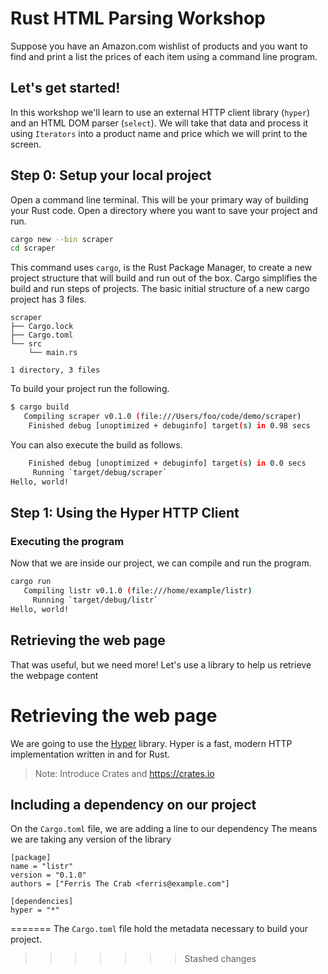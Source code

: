 # Rust HTML Parsing Workshop

Suppose you have an Amazon.com wishlist of products and you want to find and
print a list the prices of each item using a command line program.

## Let's get started!

In this workshop we'll learn to use an external HTTP client library (`hyper`)
and an HTML DOM parser (`select`). We will take that data and process it using
`Iterators` into a product name and price which we will print to the screen.

## Step 0: Setup your local project

Open a command line terminal. This will be your primary way of building your
Rust code. Open a directory where you want to save your project and run.

```sh
cargo new --bin scraper
cd scraper
```

This command uses `cargo`, is the Rust Package Manager, to create a new project
structure that will build and run out of the box. Cargo simplifies the build and 
run steps of projects. The basic initial structure of a new cargo project has 3 
files.

```
scraper
├── Cargo.lock
├── Cargo.toml
└── src
    └── main.rs

1 directory, 3 files
```

To build your project run the following. 

```sh
$ cargo build
   Compiling scraper v0.1.0 (file:///Users/foo/code/demo/scraper)
    Finished debug [unoptimized + debuginfo] target(s) in 0.98 secs
```

You can also execute the build as follows.

```sh
    Finished debug [unoptimized + debuginfo] target(s) in 0.0 secs
     Running `target/debug/scraper`
Hello, world!
```

## Step 1: Using the Hyper HTTP Client



















### Executing the program

Now that we are inside our project, we can compile and run the program.

```sh
cargo run
   Compiling listr v0.1.0 (file:///home/example/listr)
     Running `target/debug/listr`
Hello, world!
```

## Retrieving the web page

That was useful, but we need more!
Let's use a library to help us retrieve the webpage content

# Retrieving the web page

We are going to use the [Hyper](https://github.com/hyperium/hyper) library.
Hyper is a fast, modern HTTP implementation written in and for Rust.

> Note: Introduce Crates and https://crates.io


## Including a dependency on our project

On the `Cargo.toml` file, we are adding a line to our dependency
The means we are taking any version of the library

```
[package]
name = "listr"
version = "0.1.0"
authors = ["Ferris The Crab <ferris@example.com"]

[dependencies]
hyper = "*"
```
=======
The `Cargo.toml` file hold the metadata necessary to build your project. 
>>>>>>> Stashed changes
